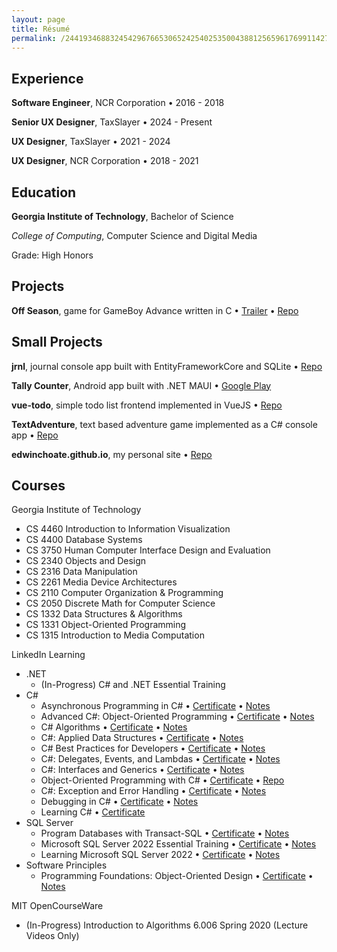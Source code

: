 ```yaml
---
layout: page
title: Résumé
permalink: /24419346883245429676653065242540253500438812565961769911427033348802048009006400412216730824592101946506585636/
---
```


## Experience

**Software Engineer**, NCR Corporation • 2016 - 2018

**Senior UX Designer**, TaxSlayer • 2024 - Present

**UX Designer**, TaxSlayer • 2021 - 2024

**UX Designer**, NCR Corporation • 2018 - 2021

## Education

**Georgia Institute of Technology**, Bachelor of Science

_College of Computing_, Computer Science and Digital Media

Grade: High Honors

## Projects 

**Off Season**, game for GameBoy Advance written in C • [Trailer](https://youtu.be/sHuY5Xs_Qag?feature=shared) • [Repo](https://github.com/edwinchoate/off-season)

## Small Projects

**jrnl**, journal console app built with EntityFrameworkCore and SQLite • [Repo](https://github.com/edwinchoate/jrnl)

**Tally Counter**, Android app built with .NET MAUI • [Google Play](https://play.google.com/store/apps/details?id=com.edwinchoate.tallycounter)

**vue-todo**, simple todo list frontend implemented in VueJS • [Repo](https://github.com/edwinchoate/vue-todo)

**TextAdventure**, text based adventure game implemented as a C# console app • [Repo](https://github.com/edwinchoate/TextAdventure)

**edwinchoate.github.io**, my personal site • [Repo](https://github.com/edwinchoate/edwinchoate.github.io)


## Courses

Georgia Institute of Technology

- CS 4460 Introduction to Information Visualization
- CS 4400 Database Systems
- CS 3750 Human Computer Interface Design and Evaluation
- CS 2340 Objects and Design
- CS 2316 Data Manipulation
- CS 2261 Media Device Architectures
- CS 2110 Computer Organization & Programming
- CS 2050 Discrete Math for Computer Science
- CS 1332 Data Structures & Algorithms
- CS 1331 Object-Oriented Programming
- CS 1315 Introduction to Media Computation

LinkedIn Learning

- .NET
    - (In-Progress) C# and .NET Essential Training
- C#
    - Asynchronous Programming in C# • [Certificate](https://www.linkedin.com/learning/certificates/81174c3a9298c612223808f91bba8ea8bd949cd87dcb2377ea8ff5c784186ddc?trk=share_certificate) • [Notes](https://github.com/edwinchoate/asynchronous-programming-in-c-sharp/blob/main/notes.md)
    - Advanced C#: Object-Oriented Programming • [Certificate](https://www.linkedin.com/learning/certificates/c81ba23b3c7183a9b85119f48223a865b9d668bdb78c9f31618504ef89e4ed16?trk=share_certificate) • [Notes](https://github.com/edwinchoate/c-sharp-advanced-object-oriented-programming-4406346/blob/main/notes.md)
    - C# Algorithms • [Certificate](https://www.linkedin.com/learning/certificates/067a4b450048f25d18e65e2677473f90feb493867019eeeb352775012dcb6744?trk=share_certificate) • [Notes](https://github.com/edwinchoate/c-sharp-algorithms/blob/main/notes.md)
    - C#: Applied Data Structures • [Certificate](https://www.linkedin.com/learning/certificates/647125e358cdbbc304a3b5c6865604b9b85a5813b07d7944254033518f3b7b08?trk=share_certificate) • [Notes](https://github.com/edwinchoate/c-sharp-applied-data-structures-2813283-1/blob/main/notes.md)
    - C# Best Practices for Developers • [Certificate](https://www.linkedin.com/learning/certificates/3e534dd64ccd101d7c9e7efa963d1e285074233019dc33c449c167d6a115dbd4?trk=share_certificate) • [Notes](https://github.com/edwinchoate/c-sharp-best-practices/blob/main/notes.md)
    - C#: Delegates, Events, and Lambdas • [Certificate](https://www.linkedin.com/learning/certificates/01d9b6b003004a12694522127437b9a4cd7479404d4b78adb9462f38beffda4f?trk=share_certificate) • [Notes](https://github.com/edwinchoate/c-sharp-delegates-events-and-lambdas-3006906/blob/main/notes.md)
    - C#: Interfaces and Generics • [Certificate](https://www.linkedin.com/learning/certificates/511edf68206af7f7d40e96843b971c91988e1d659143b7f8300d87271f8974f7?trk=share_certificate) • [Notes](https://github.com/edwinchoate/C-sharp-Interfaces-and-generics-3152729/blob/main/notes.md)
    - Object-Oriented Programming with C# • [Certificate](https://www.linkedin.com/learning/certificates/539e13c91eb03a2c49a6fc9d237d5689ae2c53b15255debf0020077c7860572a?trk=share_certificate) • [Repo](https://github.com/edwinchoate/TextAdventure)
    - C#: Exception and Error Handling • [Certificate](https://www.linkedin.com/learning/certificates/bd075eadc1b4a77ae695d34c1bb7e548a54210f9adbbfeabad9e6e7ed1645845?trk=share_certificate) • [Notes](https://github.com/edwinchoate/c-sharp-exception-and-error-handling-3812037/blob/main/notes.md)
    - Debugging in C# • [Certificate](https://www.linkedin.com/learning/certificates/6508653ef761718f45368f47d755e3adbcdc62c6a2091688008e9b714f52f032?trk=share_certificate) • [Notes](https://github.com/edwinchoate/debugging-in-c-sharp/blob/main/notes.md)
    - Learning C# • [Certificate](https://www.linkedin.com/learning/certificates/1d8eb97bbdb3faafdd8cf2d0178752ac0a13c21e92f339385ec2d753cc683053?trk=share_certificate)
- SQL Server
    - Program Databases with Transact-SQL • [Certificate](https://www.linkedin.com/learning/certificates/87ea62254168e572ceab3e26d39e720707cf60c04e70bdebd8a9b69ea1c96ad5?trk=share_certificate) • [Notes](https://github.com/edwinchoate/program-databases-with-t-sql/blob/main/notes.md) 
    - Microsoft SQL Server 2022 Essential Training • [Certificate](https://www.linkedin.com/learning/certificates/5eab9ecedfe5a2819b3dd44f2dd091c881588606534a037e45929811b6ba67dd?trk=share_certificate) • [Notes](https://github.com/edwinchoate/microsoft-sql-server-2022-essential-training/blob/main/notes.md)
    - Learning Microsoft SQL Server 2022 • [Certificate](https://www.linkedin.com/learning/certificates/b4279ca44644d527965221e50958681c5fa4d22f52dd8ff2740780684f794fca?trk=share_certificate) • [Notes](https://github.com/edwinchoate/learning-microsoft-sql-server-2022/blob/main/notes.md)
- Software Principles
    - Programming Foundations: Object-Oriented Design • [Certificate](https://www.linkedin.com/learning/certificates/c697ab93cc5b62fe7dd376bc41915c937d0af448181124dc3d71cc2d3fd1a2cf?trk=share_certificate) • [Notes](https://github.com/edwinchoate/programming-foundations-oo-design/blob/main/notes.md)

MIT OpenCourseWare

- (In-Progress) Introduction to Algorithms 6.006 Spring 2020 (Lecture Videos Only)

